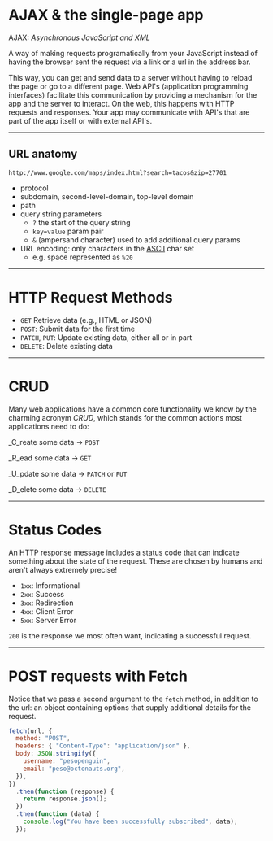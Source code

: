 # AJAX & the single-page app

AJAX: _Asynchronous JavaScript and XML_

A way of making requests programatically from your JavaScript instead of having the browser sent the request via a link or a url in the address bar.

This way, you can get and send data to a server without having to reload the page or go to a different page. Web API's (application programming interfaces) facilitate this communication by providing a mechanism for the app and the server to interact. On the web, this happens with HTTP requests and responses. Your app may communicate with API's that are part of the app itself or with external API's.

---

## URL anatomy

`http://www.google.com/maps/index.html?search=tacos&zip=27701`

- protocol
- subdomain, second-level-domain, top-level domain
- path
- query string parameters
  - `?` the start of the query string
  - `key=value` param pair
  - `&` (ampersand character) used to add additional query params
- URL encoding: only characters in the [ASCII](https://en.wikipedia.org/wiki/ASCII) char set
  - e.g. space represented as `%20`

---

# HTTP Request Methods

- `GET` Retrieve data (e.g., HTML or JSON)
- `POST`: Submit data for the first time
- `PATCH`, `PUT`: Update existing data, either all or in part
- `DELETE`: Delete existing data

---

# CRUD

Many web applications have a common core functionality we know by the charming acronym _CRUD_, which stands for the common actions most applications need to do:

\_C_reate some data -> `POST`

\_R_ead some data -> `GET`

\_U_pdate some data -> `PATCH` or `PUT`

\_D_elete some data -> `DELETE`

---

# Status Codes

An HTTP response message includes a status code that can indicate something about the state of the request. These are chosen by humans and aren't always extremely precise!

- `1xx`: Informational
- `2xx`: Success
- `3xx`: Redirection
- `4xx`: Client Error
- `5xx`: Server Error

`200` is the response we most often want, indicating a successful request.

---

# POST requests with Fetch

Notice that we pass a second argument to the `fetch` method, in addition to the url: an object containing options that supply additional details for the request.

```js
fetch(url, {
  method: "POST",
  headers: { "Content-Type": "application/json" },
  body: JSON.stringify({
    username: "pesopenguin",
    email: "peso@octonauts.org",
  }),
})
  .then(function (response) {
    return response.json();
  })
  .then(function (data) {
    console.log("You have been successfully subscribed", data);
  });
```
